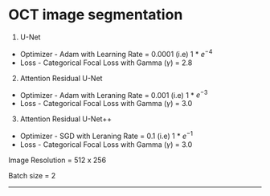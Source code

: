 # **OCT image segmentation**


1.   U-Net
  *   Optimizer - Adam with Learning Rate = 0.0001 (i.e) 1 * $e^{-4}$
  *   Loss - Categorical Focal Loss with Gamma ($\gamma$) = 2.8

2.   Attention Residual U-Net
  *   Optimizer - Adam with Leraning Rate = 0.001 (i.e) 1 * $e^{-3}$
  *   Loss - Categorical Focal Loss with Gamma ($\gamma$) = 3.0

3.   Attention Residual U-Net++
  *   Optimizer - SGD with Leraning Rate = 0.1 (i.e) 1 * $e^{-1}$
  *   Loss - Categorical Focal Loss with Gamma ($\gamma$) = 3.0

Image Resolution = 512 x 256

Batch size = 2

---
